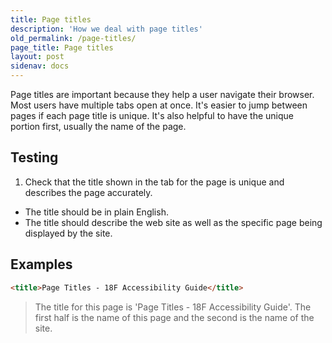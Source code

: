 ```yaml
---
title: Page titles
description: 'How we deal with page titles'
old_permalink: /page-titles/
page_title: Page titles
layout: post
sidenav: docs
---
```

Page titles are important because they help a user navigate their browser. Most users have multiple tabs open at once. It's easier to jump between pages if each page title is unique. It's also helpful to have the unique portion first, usually the name of the page.

## Testing

1. Check that the title shown in the tab for the page is unique and describes the page accurately.
  * The title should be in plain English.
  * The title should describe the web site as well as the specific page being displayed by the site.

## Examples

```html
<title>Page Titles - 18F Accessibility Guide</title>
```

> The title for this page is 'Page Titles - 18F Accessibility Guide'. The first half is the name of this page and the second is the name of the site.
